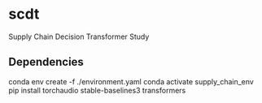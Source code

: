 # scdt
Supply Chain Decision Transformer Study

## Dependencies
conda env create -f ./environment.yaml
conda activate supply_chain_env
pip install torchaudio stable-baselines3 transformers